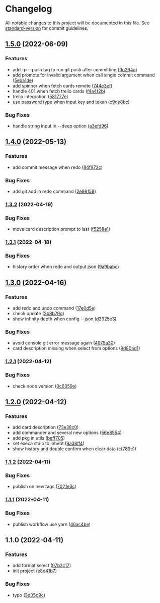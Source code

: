 # Changelog

All notable changes to this project will be documented in this file. See [standard-version](https://github.com/conventional-changelog/standard-version) for commit guidelines.

## [1.5.0](https://github.com/wwwenjie/commit-ez/compare/v1.4.0...v1.5.0) (2022-06-09)


### Features

* add -p --push tag to run git push after committing ([ffc294a](https://github.com/wwwenjie/commit-ez/commit/ffc294adb7d5df65d4de94629c3c8cedccd93f2c))
* add promots for invalid argument when call single commit command ([5eba1de](https://github.com/wwwenjie/commit-ez/commit/5eba1de11782fc45066b88845a564d5a4777f9ec))
* add spinner when fetch cards remote ([744e3cf](https://github.com/wwwenjie/commit-ez/commit/744e3cfe71f95c28071e6a0e11e855caf3f4ee8c))
* handle 401 when fetch trello cards ([f4a4f2b](https://github.com/wwwenjie/commit-ez/commit/f4a4f2ba0772c154195a4fea90c93a8620804d6e))
* trello integration ([581777e](https://github.com/wwwenjie/commit-ez/commit/581777eca7558b463adb84b881b0dbceb5e9d70c))
* use password type when input key and token ([c9de8bc](https://github.com/wwwenjie/commit-ez/commit/c9de8bc0bef24cb0714d86fc0fc4cfa2b6307d67))


### Bug Fixes

* handle string input in --deep option ([a3efd96](https://github.com/wwwenjie/commit-ez/commit/a3efd96d68361f11aeaf0478b3af7a0b692b5333))

## [1.4.0](https://github.com/wwwenjie/commit-ez/compare/v1.3.2...v1.4.0) (2022-05-13)


### Features

* add commit message when redo ([84f972c](https://github.com/wwwenjie/commit-ez/commit/84f972cb8c0e26414bf717dfd309cf83755bbb0d))


### Bug Fixes

* add git add in redo command ([2e98158](https://github.com/wwwenjie/commit-ez/commit/2e981585fb6971be1ba4ec7a261381d2dd103c52))

### [1.3.2](https://github.com/wwwenjie/commit-ez/compare/v1.3.1...v1.3.2) (2022-04-19)


### Bug Fixes

* move card description prompt to last ([f5258e1](https://github.com/wwwenjie/commit-ez/commit/f5258e1d8f398bfb4f2d81ebf670c875e5c993c9))

### [1.3.1](https://github.com/wwwenjie/commit-ez/compare/v1.3.0...v1.3.1) (2022-04-18)


### Bug Fixes

* history order when redo and output json ([9a9babc](https://github.com/wwwenjie/commit-ez/commit/9a9babce31afe135a70a15cea2365fbe28c9804f))

## [1.3.0](https://github.com/wwwenjie/commit-ez/compare/v1.2.1...v1.3.0) (2022-04-16)


### Features

* add redo and undo command ([17e0d5e](https://github.com/wwwenjie/commit-ez/commit/17e0d5e3eb25ba6d49d86cb789d457dd02df2814))
* check update ([3b8b79d](https://github.com/wwwenjie/commit-ez/commit/3b8b79d8274b837de3c80ccdd97d3865cfecfeac))
* show infinity depth when config --json ([d3925e3](https://github.com/wwwenjie/commit-ez/commit/d3925e307656e616dd951701b3001c340518ac29))


### Bug Fixes

* avoid console git error message again ([4975a30](https://github.com/wwwenjie/commit-ez/commit/4975a30243dbb6e3557a14cd124e2d910c548379))
* card description missing when select from options ([9d80ad1](https://github.com/wwwenjie/commit-ez/commit/9d80ad1da9fd05c326874dabce5786c2e4273220))

### [1.2.1](https://github.com/wwwenjie/commit-ez/compare/v1.2.0...v1.2.1) (2022-04-12)


### Bug Fixes

* check node version ([0c6359e](https://github.com/wwwenjie/commit-ez/commit/0c6359effe8b763341fbcb41c416034ae67412d1))

## [1.2.0](https://github.com/wwwenjie/commit-ez/compare/v1.1.2...v1.2.0) (2022-04-12)


### Features

* add card description ([73e38c0](https://github.com/wwwenjie/commit-ez/commit/73e38c0e91696930efed5a5da7c34593dcd5d0f2))
* add commander and several new options ([56e8554](https://github.com/wwwenjie/commit-ez/commit/56e85549acb5cde1f6594422abea19b98511e90f))
* add pkg in utils ([beff705](https://github.com/wwwenjie/commit-ez/commit/beff70577dedbb636983ed8879b5f2fe4b071af9))
* set execa stdio to inherit ([9a38ff4](https://github.com/wwwenjie/commit-ez/commit/9a38ff4cc77ea76b21b1bd89a0dbd24c876f78d5))
* show history and double confirm when clear data ([cf789c1](https://github.com/wwwenjie/commit-ez/commit/cf789c1c97eaa1248f780a2c499aa149f1b7cac9))

### [1.1.2](https://github.com/wwwenjie/commit-ez/compare/v1.1.1...v1.1.2) (2022-04-11)


### Bug Fixes

* publish on new tags ([7021e3c](https://github.com/wwwenjie/commit-ez/commit/7021e3c693205880725d9296862f4655f15c999f))

### [1.1.1](https://github.com/wwwenjie/commit-ez/compare/v1.1.0...v1.1.1) (2022-04-11)


### Bug Fixes

* publish workflow use yarn ([46ac4be](https://github.com/wwwenjie/commit-ez/commit/46ac4be2cd96bb3b5c371ae53c17339b649778b0))

## 1.1.0 (2022-04-11)


### Features

* add format select ([07b3c17](https://github.com/wwwenjie/commit-ez/commit/07b3c17bbe520c7eeaa856b7f0de475c344b5071))
* init project ([e8d41b7](https://github.com/wwwenjie/commit-ez/commit/e8d41b7ebcf61c6a327e32a8e29244d3b19460c4))


### Bug Fixes

* typo ([3d05d9c](https://github.com/wwwenjie/commit-ez/commit/3d05d9cdd6184b1530832b0dd0cd1fe76db445cb))
